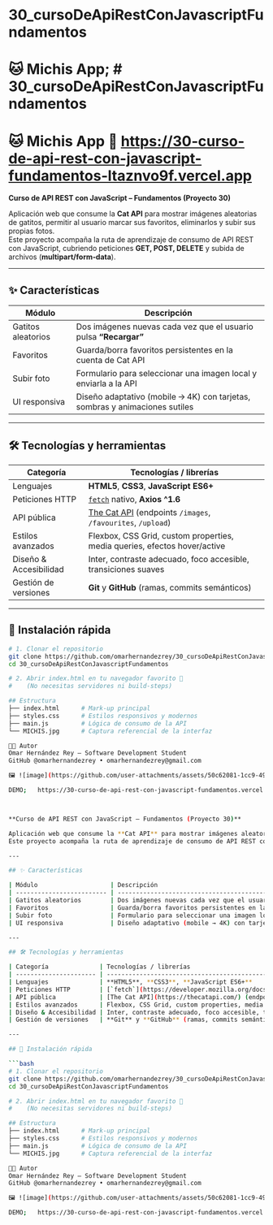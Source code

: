 # 30_cursoDeApiRestConJavascriptFundamentos
# 🐱 Michis App;    # 30_cursoDeApiRestConJavascriptFundamentos
# 🐱 Michis App  🔗  https://30-curso-de-api-rest-con-javascript-fundamentos-ltaznvo9f.vercel.app

**Curso de API REST con JavaScript – Fundamentos (Proyecto 30)**

Aplicación web que consume la **Cat API** para mostrar imágenes aleatorias de gatitos, permitir al usuario marcar sus favoritos, eliminarlos y subir sus propias fotos.  
Este proyecto acompaña la ruta de aprendizaje de consumo de API REST con JavaScript, cubriendo peticiones **GET, POST, DELETE** y subida de archivos (**multipart/form‑data**).

---

## ✨ Características

| Módulo                    | Descripción                                                                 |
| ------------------------- | --------------------------------------------------------------------------- |
| Gatitos aleatorios        | Dos imágenes nuevas cada vez que el usuario pulsa **“Recargar”**            |
| Favoritos                 | Guarda/borra favoritos persistentes en la cuenta de Cat API                 |
| Subir foto                | Formulario para seleccionar una imagen local y enviarla a la API            |
| UI responsiva             | Diseño adaptativo (mobile → 4K) con tarjetas, sombras y animaciones sutiles |

---

## 🛠️ Tecnologías y herramientas

| Categoría              | Tecnologías / librerías                                                                 |
| ---------------------- | --------------------------------------------------------------------------------------- |
| Lenguajes              | **HTML5**, **CSS3**, **JavaScript ES6+**                                                |
| Peticiones HTTP        | [`fetch`](https://developer.mozilla.org/docs/Web/API/fetch) nativo, **Axios ^1.6**       |
| API pública            | [The Cat API](https://thecatapi.com/) (endpoints `/images`, `/favourites`, `/upload`)    |
| Estilos avanzados      | Flexbox, CSS Grid, custom properties, media queries, efectos hover/active               |
| Diseño & Accesibilidad | Inter, contraste adecuado, foco accesible, transiciones suaves                          |
| Gestión de versiones   | **Git** y **GitHub** (ramas, commits semánticos)                                        |

---

## 🚀 Instalación rápida

```bash
# 1. Clonar el repositorio
git clone https://github.com/omarhernandezrey/30_cursoDeApiRestConJavascriptFundamentos.git
cd 30_cursoDeApiRestConJavascriptFundamentos

# 2. Abrir index.html en tu navegador favorito 🤟
#    (No necesitas servidores ni build‑steps)

## Estructura
├── index.html      # Mark‑up principal
├── styles.css      # Estilos responsivos y modernos
├── main.js         # Lógica de consumo de la API
└── MICHIS.jpg      # Captura referencial de la interfaz

👨‍💻 Autor
Omar Hernández Rey – Software Development Student
GitHub @omarhernandezrey • omarhernandezrey@gmail.com

🖼️ ![image](https://github.com/user-attachments/assets/50c62081-1cc9-495e-952a-b710194dcc68)

DEMO;   https://30-curso-de-api-rest-con-javascript-fundamentos.vercel.app/



**Curso de API REST con JavaScript – Fundamentos (Proyecto 30)**

Aplicación web que consume la **Cat API** para mostrar imágenes aleatorias de gatitos, permitir al usuario marcar sus favoritos, eliminarlos y subir sus propias fotos.  
Este proyecto acompaña la ruta de aprendizaje de consumo de API REST con JavaScript, cubriendo peticiones **GET, POST, DELETE** y subida de archivos (**multipart/form‑data**).

---

## ✨ Características

| Módulo                    | Descripción                                                                 |
| ------------------------- | --------------------------------------------------------------------------- |
| Gatitos aleatorios        | Dos imágenes nuevas cada vez que el usuario pulsa **“Recargar”**            |
| Favoritos                 | Guarda/borra favoritos persistentes en la cuenta de Cat API                 |
| Subir foto                | Formulario para seleccionar una imagen local y enviarla a la API            |
| UI responsiva             | Diseño adaptativo (mobile → 4K) con tarjetas, sombras y animaciones sutiles |

---

## 🛠️ Tecnologías y herramientas

| Categoría              | Tecnologías / librerías                                                                 |
| ---------------------- | --------------------------------------------------------------------------------------- |
| Lenguajes              | **HTML5**, **CSS3**, **JavaScript ES6+**                                                |
| Peticiones HTTP        | [`fetch`](https://developer.mozilla.org/docs/Web/API/fetch) nativo, **Axios ^1.6**       |
| API pública            | [The Cat API](https://thecatapi.com/) (endpoints `/images`, `/favourites`, `/upload`)    |
| Estilos avanzados      | Flexbox, CSS Grid, custom properties, media queries, efectos hover/active               |
| Diseño & Accesibilidad | Inter, contraste adecuado, foco accesible, transiciones suaves                          |
| Gestión de versiones   | **Git** y **GitHub** (ramas, commits semánticos)                                        |

---

## 🚀 Instalación rápida

```bash
# 1. Clonar el repositorio
git clone https://github.com/omarhernandezrey/30_cursoDeApiRestConJavascriptFundamentos.git
cd 30_cursoDeApiRestConJavascriptFundamentos

# 2. Abrir index.html en tu navegador favorito 🤟
#    (No necesitas servidores ni build‑steps)

## Estructura
├── index.html      # Mark‑up principal
├── styles.css      # Estilos responsivos y modernos
├── main.js         # Lógica de consumo de la API
└── MICHIS.jpg      # Captura referencial de la interfaz

👨‍💻 Autor
Omar Hernández Rey – Software Development Student
GitHub @omarhernandezrey • omarhernandezrey@gmail.com

🖼️ ![image](https://github.com/user-attachments/assets/50c62081-1cc9-495e-952a-b710194dcc68)

DEMO;   https://30-curso-de-api-rest-con-javascript-fundamentos.vercel.app/



